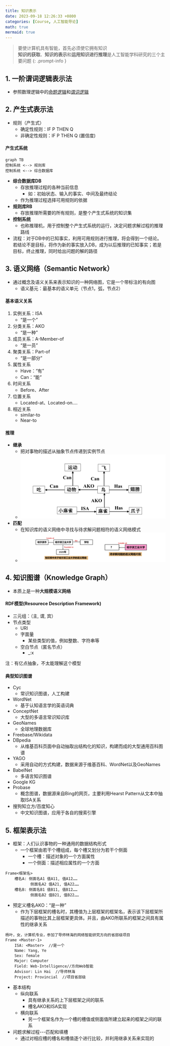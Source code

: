 ```yaml
---
title: 知识表示
date: 2023-09-18 12:26:33 +0800
categories: [Course, 人工智能导论]
math: true
mermaid: true
---
```



> 要使计算机具有智能，首先必须使它拥有知识<br>
> **知识的获取**、**知识的表示**和**运用知识进行推理**是人工智能学科研究的三个主要问题
{: .prompt-info }


## 1. 一阶谓词逻辑表示法

- 参照数理逻辑中的[命题逻辑](https://lreverse.github.io/posts/命题逻辑/)和[谓词逻辑](https://lreverse.github.io/posts/谓词逻辑/)


## 2. 产生式表示法

- 规则（产生式）
	- 确定性规则：IF P THEN Q
	- 非确定性规则：IF  P THEN Q (置信度)

#### 产生式系统

```mermaid
graph TB
控制系统 <--> 规则库
控制系统 <--> 综合数据库
```

- **综合数据库DB**
	- 存放推理过程的各种当前信息
		- 如：初始状态、输入的事实、中间及最终结论
	- 作为推理过程选择可用规则的依据
- **规则库RB**
	- 存放推理所需要的所有规则，是整个产生式系统的知识集
- **控制系统**
	- 也称推理机，用于控制整个产生式系统的运行，决定问题求解过程的推理路线
- 流程：对于DB中的已知事实，利用可用规则进行推理，将会得到一个结论。若结论不是目标，将作为新的事实放入DB，成为以后推理的已知事实；若是目标，终止推理，同时给出问题的解的路径


## 3. 语义网络（Semantic Network）

- 通过概念及语义关系来表示知识的一种网络图，它是一个带标注的有向图
	- 语义基元：最基本的语义单元（节点1，弧，节点2）

#### 基本语义关系

1. 实例关系：ISA
	- “是一个”
2. 分类关系：AKO
	- “是一种”
3. 成员关系：A-Member-of
	- “是一员”
4. 聚类关系：Part-of
	- “是一部分”
5. 属性关系
	- Have：“有”
	- Can：“能”
6. 时间关系
	- Before、After
7. 位置关系
	- Located-at、Located-on....
8. 相近关系
	- similar-to
	- Near-to

#### 推理

- **继承**
	- 把对事物的描述从抽象节点传递到实例节点
	- ![语义网络-继承](/assets/img/posts/Course/人工智能导论/语义网络-继承.png "语义网络-继承")
- **匹配**
	- 在知识库的语义网络中寻找与待求解问题相符的语义网络模式
	- ![语义网络-匹配](/assets/img/posts/Course/人工智能导论/语义网络-匹配.png "语义网络-匹配")


## 4. 知识图谱（Knowledge Graph）

- 本质上是一种**大规模语义网络**

#### RDF模型(Resourece Description Framework)

- 三元组：（主, 谓, 宾）
- 节点类型
  - URI
  - 字面量
    - 某些类型的值，例如整数、字符串等
  - 空白节点（匿名节点）
    - _:x

注：有亿点抽象，不太能理解这个模型

#### 典型知识图谱
- Cyc
	- 常识知识图谱，人工构建
- WordNet
	- 基于认知语言学的英语词典
- ConceptNet
	- 大型的多语言常识知识库
- GeoNames
	- 全球地理数据库
- Freebase/Wikidata
- DBpedia
	- 从维基百科页面中自动抽取出结构化的知识，构建而成的大型通用百科图谱
- YAGO
	- 采用自动的方式构建，数据来源于维基百科、WordNet以及GeoNames
- BabelNet
	- 多语言知识图谱
- Google KG
- Probase
	- 概念图谱，数据源来自Bing的网页，主要利用Hearst Pattern从文本中抽取ISA关系
- 搜狗知立方/百度知心
	- 中文知识图谱，应用于各自的搜索引擎


## 5. 框架表示法

- 框架：人们认识事物的一种通用的数据结构形式
  - 一个框架由若干个槽组成，每个槽又划分为若干个侧面
	  - 一个槽：描述对象的一个方面属性
	  - 一个侧面：描述相应属性的一个方面
```
Frame<框架名>
	槽名A: 侧面名A1 值A11, 值A12……
		   侧面名A2 值A21, 值A22……
	槽名B: 侧面名B1 值B11, 值B12……
		   侧面名B2 值B21, 值B22……
```

- 预定义槽名AKO：“是一种”
	- 作为下层框架的槽名时，其槽值为上层框架的框架名，表示该下层框架所描述的事物比其上层框架更具体。并且，由AKO所联系的框架之间具有属性的继承关系
```
杨叶，女，计算机专业，参加了导师林海的网络智能研究方向的省部级项目
Frame <Master-1>
    ISA: <Master>  //是一个
    Name: Yang, Ye
    Sex: female
    Major: Computer
    Field: Web-Intelligence//方向Web智能
    Advisor: Lin Hai  //导师林海
    Project: Provincial  //项目省部级
```
- 基本结构
	- 纵向联系
		- 具有继承关系的上下层框架之间的联系
		- 槽名AKO和ISA实现
	- 横向联系
		- 另一个框架名作为一个槽的槽值或侧面值所建立起来的框架之间的联系
- 问题求解过程---匹配和填槽
	- 通过对相应槽的槽名和槽值逐个进行比较，并利用继承关系来实现的

